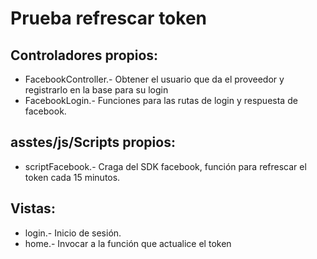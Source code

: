 # Prueba refrescar token

## Controladores propios:
  - FacebookController.- Obtener el usuario que da el proveedor y registrarlo en la base para su login
  - FacebookLogin.- Funciones para las rutas de login y respuesta de facebook.

## asstes/js/Scripts propios:
  - scriptFacebook.- Craga del SDK facebook, función para refrescar el token cada 15 minutos.
  
## Vistas:
  - login.- Inicio de sesión.
  - home.- Invocar a la función que actualice el token
